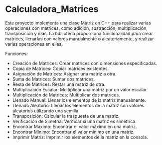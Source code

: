 # Calculadora_Matrices

Este proyecto implementa una clase Matriz en C++ para realizar varias operaciones con matrices, como adición, sustracción, multiplicación, transposición y más. La biblioteca proporciona funcionalidad para crear matrices, llenarlas con valores manualmente o aleatoriamente, y realizar varias operaciones en ellas.

Funciones:
- Creación de Matrices: Crear matrices con dimensiones especificadas.
- Copia de Matrices: Copiar matrices existentes.
- Asignación de Matrices: Asignar una matriz a otra.
- Suma de Matrices: Sumar dos matrices.
- Resta de Matrices: Restar una matriz de otra.
- Multiplicación Escalar: Multiplicar una matriz por un valor escalar.
- Multiplicación de Matrices: Multiplicar dos matrices.
- Llenado Manual: Llenar los elementos de la matriz manualmente.
- Llenado Aleatorio: Llenar los elementos de la matriz con valores aleatorios utilizando una semilla.
- Transposición: Calcular la traspuesta de una matriz.
- Verificación de Simetría: Verificar si una matriz es simétrica.
- Encontrar Máximo: Encontrar el valor máximo en una matriz.
- Encontrar Mínimo: Encontrar el valor mínimo en una matriz.
- Imprimir Matriz: Imprimir los elementos de la matriz en la consola.
